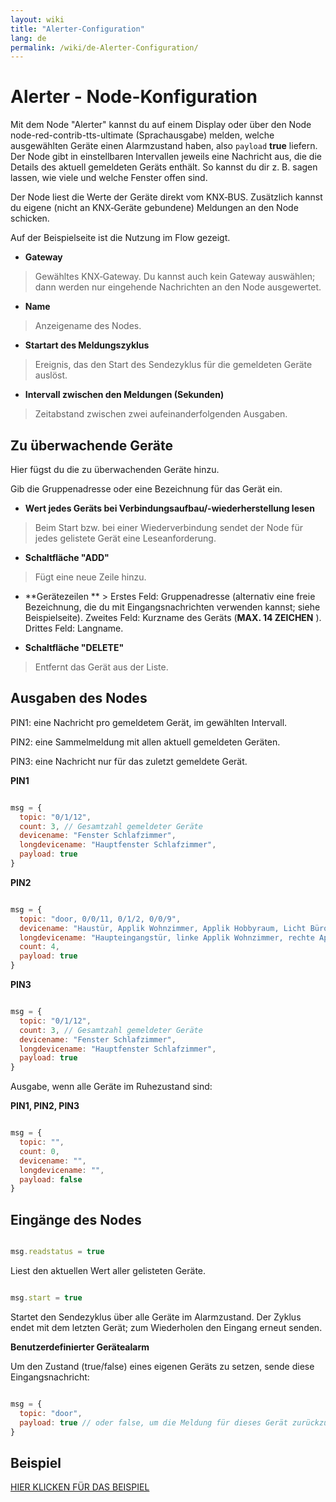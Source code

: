```yaml
---
layout: wiki
title: "Alerter-Configuration"
lang: de
permalink: /wiki/de-Alerter-Configuration/
---
```

# Alerter - Node-Konfiguration

Mit dem Node "Alerter" kannst du auf einem Display oder über den Node node-red-contrib-tts-ultimate (Sprachausgabe) melden, welche ausgewählten Geräte einen Alarmzustand haben, also `payload` **true** liefern.
Der Node gibt in einstellbaren Intervallen jeweils eine Nachricht aus, die die Details des aktuell gemeldeten Geräts enthält. So kannst du dir z. B. sagen lassen, wie viele und welche Fenster offen sind.

Der Node liest die Werte der Geräte direkt vom KNX‑BUS. Zusätzlich kannst du eigene (nicht an KNX‑Geräte gebundene) Meldungen an den Node schicken.

Auf der Beispielseite ist die Nutzung im Flow gezeigt.

- **Gateway**

> Gewähltes KNX‑Gateway. Du kannst auch kein Gateway auswählen; dann werden nur eingehende Nachrichten an den Node ausgewertet.

- **Name**

> Anzeigename des Nodes.

- **Startart des Meldungszyklus**

> Ereignis, das den Start des Sendezyklus für die gemeldeten Geräte auslöst.

- **Intervall zwischen den Meldungen (Sekunden)**

> Zeitabstand zwischen zwei aufeinanderfolgenden Ausgaben.

## Zu überwachende Geräte

Hier fügst du die zu überwachenden Geräte hinzu.

Gib die Gruppenadresse oder eine Bezeichnung für das Gerät ein.

- **Wert jedes Geräts bei Verbindungsaufbau/-wiederherstellung lesen**

> Beim Start bzw. bei einer Wiederverbindung sendet der Node für jedes gelistete Gerät eine Leseanforderung.

- **Schaltfläche "ADD"**

> Fügt eine neue Zeile hinzu.

- **Gerätezeilen ** > Erstes Feld: Gruppenadresse (alternativ eine freie Bezeichnung, die du mit Eingangs­nachrichten verwenden kannst; siehe Beispielseite). Zweites Feld: Kurzname des Geräts (**MAX. 14 ZEICHEN** ). Drittes Feld: Langname.

- **Schaltfläche "DELETE"**

> Entfernt das Gerät aus der Liste.

## Ausgaben des Nodes

PIN1: eine Nachricht pro gemeldetem Gerät, im gewählten Intervall.

PIN2: eine Sammelmeldung mit allen aktuell gemeldeten Geräten.

PIN3: eine Nachricht nur für das zuletzt gemeldete Gerät.

**PIN1**

```javascript

msg = {
  topic: "0/1/12",
  count: 3, // Gesamtzahl gemeldeter Geräte
  devicename: "Fenster Schlafzimmer",
  longdevicename: "Hauptfenster Schlafzimmer",
  payload: true
}
```

**PIN2**

```javascript

msg = {
  topic: "door, 0/0/11, 0/1/2, 0/0/9",
  devicename: "Haustür, Applik Wohnzimmer, Applik Hobbyraum, Licht Büro",
  longdevicename: "Haupteingangstür, linke Applik Wohnzimmer, rechte Applik Hobbyraum, Deckenlicht Büro",
  count: 4,
  payload: true
}
```

**PIN3**

```javascript

msg = {
  topic: "0/1/12",
  count: 3, // Gesamtzahl gemeldeter Geräte
  devicename: "Fenster Schlafzimmer",
  longdevicename: "Hauptfenster Schlafzimmer",
  payload: true
}
```

Ausgabe, wenn alle Geräte im Ruhezustand sind:

**PIN1, PIN2, PIN3**

```javascript

msg = {
  topic: "",
  count: 0,
  devicename: "",
  longdevicename: "",
  payload: false
}
```

## Eingänge des Nodes

```javascript

msg.readstatus = true
```

Liest den aktuellen Wert aller gelisteten Geräte.

```javascript

msg.start = true
```

Startet den Sendezyklus über alle Geräte im Alarmzustand. Der Zyklus endet mit dem letzten Gerät; zum Wiederholen den Eingang erneut senden.

**Benutzerdefinierter Gerätealarm** 

Um den Zustand (true/false) eines eigenen Geräts zu setzen, sende diese Eingangs­nachricht:

```javascript

msg = {
  topic: "door",
  payload: true // oder false, um die Meldung für dieses Gerät zurückzusetzen
}
```

## Beispiel

<a href="https://supergiovane.github.io/node-red-contrib-knx-ultimate/wiki/SampleAlerter">HIER KLICKEN FÜR DAS BEISPIEL</a>
